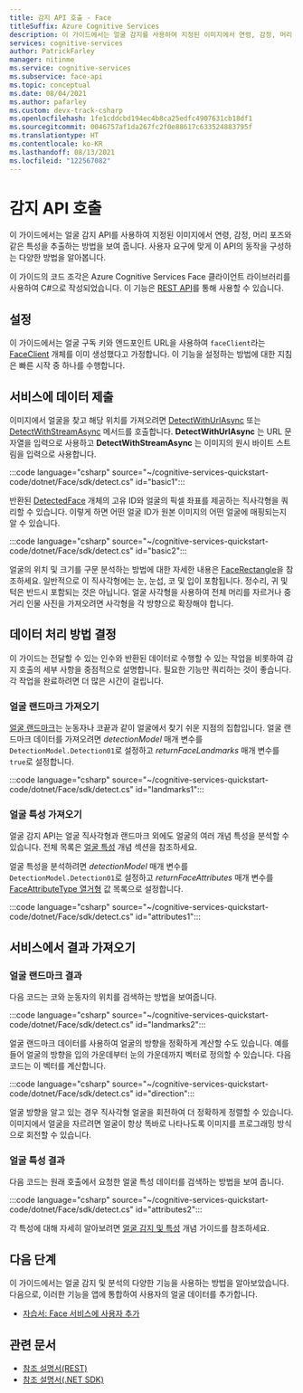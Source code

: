 ```yaml
---
title: 감지 API 호출 - Face
titleSuffix: Azure Cognitive Services
description: 이 가이드에서는 얼굴 감지를 사용하여 지정된 이미지에서 연령, 감정, 머리 포즈와 같은 특성을 추출하는 방법을 보여 줍니다.
services: cognitive-services
author: PatrickFarley
manager: nitinme
ms.service: cognitive-services
ms.subservice: face-api
ms.topic: conceptual
ms.date: 08/04/2021
ms.author: pafarley
ms.custom: devx-track-csharp
ms.openlocfilehash: 1fe1cddcbd194ec4b8ca25edfc4907631cb18df1
ms.sourcegitcommit: 0046757af1da267fc2f0e88617c633524883795f
ms.translationtype: HT
ms.contentlocale: ko-KR
ms.lasthandoff: 08/13/2021
ms.locfileid: "122567082"
---
```

# <a name="call-the-detect-api"></a>감지 API 호출

이 가이드에서는 얼굴 감지 API를 사용하여 지정된 이미지에서 연령, 감정, 머리 포즈와 같은 특성을 추출하는 방법을 보여 줍니다. 사용자 요구에 맞게 이 API의 동작을 구성하는 다양한 방법을 알아봅니다.

이 가이드의 코드 조각은 Azure Cognitive Services Face 클라이언트 라이브러리를 사용하여 C#으로 작성되었습니다. 이 기능은 [REST API](https://westus.dev.cognitive.microsoft.com/docs/services/563879b61984550e40cbbe8d/operations/563879b61984550f30395236)를 통해 사용할 수 있습니다.


## <a name="setup"></a>설정

이 가이드에서는 얼굴 구독 키와 엔드포인트 URL을 사용하여 `faceClient`라는 [FaceClient](/dotnet/api/microsoft.azure.cognitiveservices.vision.face.faceclient) 개체를 이미 생성했다고 가정합니다. 이 기능을 설정하는 방법에 대한 지침은 빠른 시작 중 하나를 수행합니다.

## <a name="submit-data-to-the-service"></a>서비스에 데이터 제출

이미지에서 얼굴을 찾고 해당 위치를 가져오려면 [DetectWithUrlAsync](/dotnet/api/microsoft.azure.cognitiveservices.vision.face.faceoperationsextensions.detectwithurlasync) 또는 [DetectWithStreamAsync](/dotnet/api/microsoft.azure.cognitiveservices.vision.face.faceoperationsextensions.detectwithstreamasync) 메서드를 호출합니다. **DetectWithUrlAsync** 는 URL 문자열을 입력으로 사용하고 **DetectWithStreamAsync** 는 이미지의 원시 바이트 스트림을 입력으로 사용합니다.

:::code language="csharp" source="~/cognitive-services-quickstart-code/dotnet/Face/sdk/detect.cs" id="basic1":::

반환된 [DetectedFace](/dotnet/api/microsoft.azure.cognitiveservices.vision.face.models.detectedface) 개체의 고유 ID와 얼굴의 픽셀 좌표를 제공하는 직사각형을 쿼리할 수 있습니다. 이렇게 하면 어떤 얼굴 ID가 원본 이미지의 어떤 얼굴에 매핑되는지 알 수 있습니다.

:::code language="csharp" source="~/cognitive-services-quickstart-code/dotnet/Face/sdk/detect.cs" id="basic2":::

얼굴의 위치 및 크기를 구문 분석하는 방법에 대한 자세한 내용은 [FaceRectangle](/dotnet/api/microsoft.azure.cognitiveservices.vision.face.models.facerectangle)을 참조하세요. 일반적으로 이 직사각형에는 눈, 눈섭, 코 및 입이 포함됩니다. 정수리, 귀 및 턱은 반드시 포함되는 것은 아닙니다. 얼굴 사각형을 사용하여 전체 머리를 자르거나 중거리 인물 사진을 가져오려면 사각형을 각 방향으로 확장해야 합니다.

## <a name="determine-how-to-process-the-data"></a>데이터 처리 방법 결정

이 가이드는 전달할 수 있는 인수와 반환된 데이터로 수행할 수 있는 작업을 비롯하여 감지 호출의 세부 사항을 중점적으로 설명합니다. 필요한 기능만 쿼리하는 것이 좋습니다. 각 작업을 완료하려면 더 많은 시간이 걸립니다.

### <a name="get-face-landmarks"></a>얼굴 랜드마크 가져오기

[얼굴 랜드마크](../concepts/face-detection.md#face-landmarks)는 눈동자나 코끝과 같이 얼굴에서 찾기 쉬운 지점의 집합입니다. 얼굴 랜드마크 데이터를 가져오려면 _detectionModel_ 매개 변수를 `DetectionModel.Detection01`로 설정하고 _returnFaceLandmarks_ 매개 변수를 `true`로 설정합니다.

:::code language="csharp" source="~/cognitive-services-quickstart-code/dotnet/Face/sdk/detect.cs" id="landmarks1":::

### <a name="get-face-attributes"></a>얼굴 특성 가져오기

얼굴 감지 API는 얼굴 직사각형과 랜드마크 외에도 얼굴의 여러 개념 특성을 분석할 수 있습니다. 전체 목록은 [얼굴 특성](../concepts/face-detection.md#attributes) 개념 섹션을 참조하세요.

얼굴 특성을 분석하려면 _detectionModel_ 매개 변수를 `DetectionModel.Detection01`로 설정하고 _returnFaceAttributes_ 매개 변수를 [FaceAttributeType 열거형](/dotnet/api/microsoft.azure.cognitiveservices.vision.face.models.faceattributetype) 값 목록으로 설정합니다.

:::code language="csharp" source="~/cognitive-services-quickstart-code/dotnet/Face/sdk/detect.cs" id="attributes1":::


## <a name="get-results-from-the-service"></a>서비스에서 결과 가져오기

### <a name="face-landmark-results"></a>얼굴 랜드마크 결과

다음 코드는 코와 눈동자의 위치를 검색하는 방법을 보여줍니다.

:::code language="csharp" source="~/cognitive-services-quickstart-code/dotnet/Face/sdk/detect.cs" id="landmarks2":::

얼굴 랜드마크 데이터를 사용하여 얼굴의 방향을 정확하게 계산할 수도 있습니다. 예를 들어 얼굴의 방향을 입의 가운데부터 눈의 가운데까지 벡터로 정의할 수 있습니다. 다음 코드는 이 벡터를 계산합니다.

:::code language="csharp" source="~/cognitive-services-quickstart-code/dotnet/Face/sdk/detect.cs" id="direction":::

얼굴 방향을 알고 있는 경우 직사각형 얼굴을 회전하여 더 정확하게 정렬할 수 있습니다. 이미지에서 얼굴을 자르려면 얼굴이 항상 똑바로 나타나도록 이미지를 프로그래밍 방식으로 회전할 수 있습니다.


### <a name="face-attribute-results"></a>얼굴 특성 결과

다음 코드는 원래 호출에서 요청한 얼굴 특성 데이터를 검색하는 방법을 보여 줍니다.

:::code language="csharp" source="~/cognitive-services-quickstart-code/dotnet/Face/sdk/detect.cs" id="attributes2":::

각 특성에 대해 자세히 알아보려면 [얼굴 감지 및 특성](../concepts/face-detection.md) 개념 가이드를 참조하세요.

## <a name="next-steps"></a>다음 단계

이 가이드에서는 얼굴 감지 및 분석의 다양한 기능을 사용하는 방법을 알아보았습니다. 다음으로, 이러한 기능을 앱에 통합하여 사용자의 얼굴 데이터를 추가합니다.

- [자습서: Face 서비스에 사용자 추가](../enrollment-overview.md)

## <a name="related-articles"></a>관련 문서

- [참조 설명서(REST)](https://westus.dev.cognitive.microsoft.com/docs/services/563879b61984550e40cbbe8d/operations/563879b61984550f30395236)
- [참조 설명서(.NET SDK)](/dotnet/api/overview/azure/cognitiveservices/face-readme)
